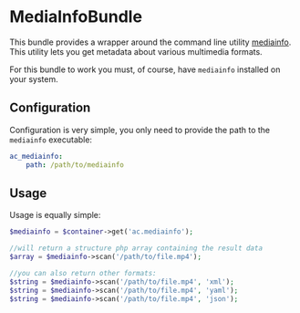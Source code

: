 # MediaInfoBundle #

This bundle provides a wrapper around the command line utility [mediainfo](http://mediaarea.net/en/MediaInfo).  This utility lets you get metadata about various multimedia formats.

For this bundle to work you must, of course, have `mediainfo` installed on your system.

## Configuration ##

Configuration is very simple, you only need to provide the path to the `mediainfo` executable:

```yml
ac_mediainfo:
    path: /path/to/mediainfo
```

## Usage ##

Usage is equally simple:

```php
$mediainfo = $container->get('ac.mediainfo');

//will return a structure php array containing the result data
$array = $mediainfo->scan('/path/to/file.mp4');

//you can also return other formats:
$string = $mediainfo->scan('/path/to/file.mp4', 'xml');
$string = $mediainfo->scan('/path/to/file.mp4', 'yaml');
$string = $mediainfo->scan('/path/to/file.mp4', 'json');
```


